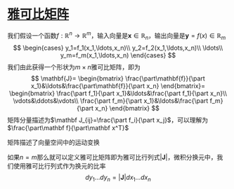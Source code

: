 # [雅可比矩阵](https://zhuanlan.zhihu.com/p/39762178)

我们假设一个函数$f: \mathbb{R}^n \to \mathbb{R}^m$，输入向量是$\mathbf{x}\in\mathbb{R}_n$，输出向量是$\mathbf y=f(x)\in\mathbb{R}_m$
$$
\begin{cases}
y_1=f_1(x_1,\ldots,x_n)\\
y_2=f_2(x_1,\ldots,x_n)\\
\ldots\\
y_m=f_m(x_1,\ldots,x_n)
\end{cases}
$$
我们由此获得一个形状为$m\times n$雅可比矩阵，即为
$$
\mathbf{J}=
\begin{bmatrix}
\frac{\part\mathbf{f}}{\part x_1}&\ldots&\frac{\part\mathbf{f}}{\part x_n}
\end{bmatrix}=
\begin{bmatrix}
\frac{\part f_1}{\part x_1}&\ldots&\frac{\part f_1}{\part x_n}\\
\vdots&\ddots&\vdots\\
\frac{\part f_m}{\part x_1}&\ldots&\frac{\part f_m}{\part x_n}
\end{bmatrix}
$$
矩阵分量描述为$\mathbf J_{ij}=\frac{\part f_i}{\part x_j}$，可以理解为$\frac{\part\mathbf f}{\part\mathbf x^T}$

矩阵描述了向量空间中的运动变换

如果$n=m$那么就可以定义雅可比矩阵即为雅可比行列式$|\mathbf{J}|$，微积分换元中，我们使用雅可比行列式作为换元的比率
$$
dy_1\ldots dy_n=|\mathbf{J}|dx_1\ldots dx_n
$$

